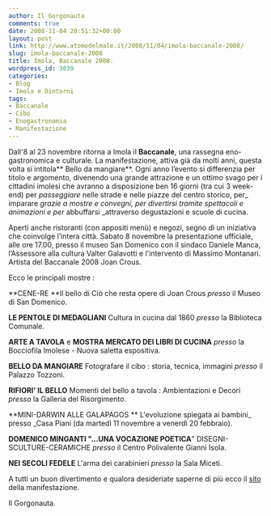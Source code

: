```yaml
---
author: Il Gorgonauta
comments: true
date: 2008-11-04 20:51:32+00:00
layout: post
link: http://www.atomodelmale.it/2008/11/04/imola-baccanale-2008/
slug: imola-baccanale-2008
title: Imola, Baccanale 2008.
wordpress_id: 3039
categories:
- Blog
- Imola e Dintorni
tags:
- Baccanale
- Cibo
- Enogastronomia
- Manifestazione
---
```


Dall'8 al 23 novembre ritorna a Imola il **Baccanale**, una rassegna eno-gastronomica e culturale. La manifestazione, attiva già da molti anni, questa volta si intitola** Bello da mangiare**. Ogni anno l’evento si differenzia per titolo e argomento, divenendo una grande attrazione e un ottimo svago per i cittadini imolesi che avranno a disposizione ben 16 giorni (tra cui 3 week-end) per _passeggiare_ nelle strade e nelle piazze del centro storico, per_ imparare _grazie a mostre e convegni, per _divertirsi_ tramite spettacoli e animazioni e per_ abbuffarsi _attraverso degustazioni e scuole di cucina.

Aperti anche ristoranti (con appositi menù) e negozi, segno di un iniziativa che coinvolge l’intera città. Sabato 8 novembre la presentazione ufficiale, alle ore 17.00, presso il museo San Domenico con il sindaco Daniele Manca, l’Assessore alla cultura Valter Galavotti e l'intervento di Massimo Montanari. Artista del Baccanale 2008 Joan Crous.

<!-- more -->


Ecco le principali mostre :

**CENE-RE **Il bello di Ciò che resta opere di Joan Crous _presso_ il Museo di San Domenico.

**LE PENTOLE DI MEDAGLIANI** Cultura in cucina dal 1860 _presso_ la Biblioteca Comunale.

**ARTE A TAVOLA** e **MOSTRA MERCATO DEI LIBRI DI CUCINA** _presso_ la Bocciofila Imolese - Nuova saletta espositiva.

**BELLO DA MANGIARE** Fotografare il cibo : storia, tecnica, immagini _presso_ il Palazzo Tozzoni.

**RIFIORI' IL BELLO** Momenti del bello a tavola : Ambientazioni e Decori _presso_ la Galleria del Risorgimento.

**MINI-DARWIN ALLE GALAPAGOS ** L'evoluzione spiegata ai bambini_ presso _Casa Piani (da martedì 11 novembre a venerdì 20 febbraio).

**DOMENICO MINGANTI "...UNA VOCAZIONE POETICA**" DISEGNI-SCULTURE-CERAMICHE _presso_ il Centro Polivalente Gianni Isola.

**NEI SECOLI FEDELE** L'arma dei carabinieri _presso_ la Sala Miceti.

A tutti un buon divertimento e qualora desideriate saperne di più ecco il [sito](http://www.baccanaleimola.it/index.cfm) della manifestazione.

Il Gorgonauta.
